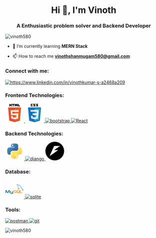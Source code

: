<h1 align="center">Hi 👋, I'm Vinoth</h1>
<h3 align="center">A Enthusiastic problem solver and Backend Developer</h3>


<p align="left"> <img src="https://komarev.com/ghpvc/?username=vinoth580&label=Profile%20views&color=0e75b6&style=flat" alt="vinoth580" /> </p>

- 🌱 I’m currently learning **MERN Stack**

- 📫 How to reach me **vinothshanmugam580@gmail.com**

<h3 align="left">Connect with me:</h3>
<p align="left">
<a href="https://www.linkedin.com/in/vinothkumar-s-a2468a209" target="blank"><img align="center" src="https://www.linkedin.com/in/vinothkumar-s-a2468a209" alt="https://www.linkedin.com/in/vinothkumar-s-a2468a209" height="30" width="40" /></a>
</p>

<h3 align="left">Frontend Technologies:</h3>
  
  <a href="https://www.w3.org/html/" target="_blank" rel="noreferrer"> 
  <img src="https://raw.githubusercontent.com/devicons/devicon/master/icons/html5/html5-original-wordmark.svg" alt="html5" width="60" height="60"/>   </a> 
  
  <a href="https://www.w3schools.com/css/" target="_blank" rel="noreferrer"> 
  <img src="https://raw.githubusercontent.com/devicons/devicon/master/icons/css3/css3-original-wordmark.svg" alt="css3" width="60" height="60"/>     </a> 
  
  <a href="https://upload.wikimedia.org/wikipedia/commons/b/b2/Bootstrap_logo.svg" target="_blank" rel="noreferrer"> 
  <img src="https://upload.wikimedia.org/wikipedia/commons/b/b2/Bootstrap_logo.svg" alt="bootstrap" width="50" height="50"/> </a> 
  
  <a href="https://upload.wikimedia.org/wikipedia/commons/a/a7/React-icon.svg" target="_blank" rel="noreferrer"> 
  <img src="https://upload.wikimedia.org/wikipedia/commons/a/a7/React-icon.svg" alt="React" width="50" height="50"/> </a> 
  
<h3 align="left">Backend Technologies:</h3>
<p align="left"> 
  <a href="https://www.python.org" target="_blank" rel="noreferrer"> <img src="https://raw.githubusercontent.com/devicons/devicon/master/icons/python/python-original.svg" alt="python" width="60" height="60"/> </a><a href="https://www.djangoproject.com/" target="_blank" rel="noreferrer"> <img src="https://cdn.worldvectorlogo.com/logos/django.svg" alt="django" width="60" height="60"/> </a> <a href="https://fastapi.tiangolo.com/" target="_blank" rel="noreferrer"><img src="https://raw.githubusercontent.com/simple-icons/simple-icons/3df8991a88f2433ddaedb0f78a247d5623cd6fe5/icons/fastapi.svg" alt="fast-api" width="60" height="60"/></a>
  
<h3 align="left">Database:</h3>
   <a href="https://www.mysql.com/" target="_blank" rel="noreferrer"> <img src="https://raw.githubusercontent.com/devicons/devicon/master/icons/mysql/mysql-original-wordmark.svg" alt="mysql" width="60" height="60"/> </a> <a href="https://www.sqlite.org/" target="_blank" rel="noreferrer"> <img src="https://www.vectorlogo.zone/logos/sqlite/sqlite-icon.svg" alt="sqlite" width="60" height="60"/> </a>
   
<h3 align="left">Tools:</h3>
  <a href="https://postman.com" target="_blank" rel="noreferrer"> <img src="https://www.vectorlogo.zone/logos/getpostman/getpostman-icon.svg" alt="postman" width="60" height="60"/> </a> 
  <a href="https://git-scm.com/" target="_blank" rel="noreferrer"> <img src="https://www.vectorlogo.zone/logos/git-scm/git-scm-icon.svg" alt="git" width="60" height="60"/> </a> </p>

<p><img align="left" src="https://github-readme-stats.vercel.app/api/top-langs?username=vinoth580&show_icons=true&locale=en&layout=compact" alt="vinoth580" /></p>

